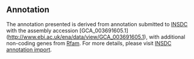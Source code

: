 
Annotation
----------

The annotation presented is derived from annotation submitted to
[INSDC](http://www.insdc.org) with the assembly accession [GCA\_003691605.1]
(http://www.ebi.ac.uk/ena/data/view/GCA_003691605.1),
with additional non-coding genes from
[Rfam](http://rfam.xfam.org/). For more details, please visit [INSDC
annotation import](http://ensemblgenomes.org/info/data/insdc_annotation).
